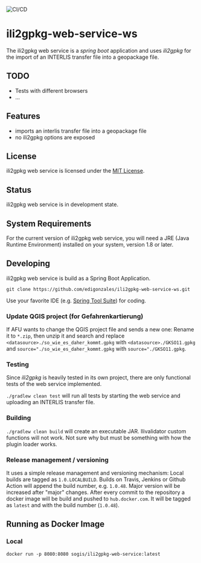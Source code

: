 ![CI/CD](https://github.com/sogis/ili2gpkg-web-service-ws/workflows/CI/CD/badge.svg)

# ili2gpkg-web-service-ws

The ili2gpkg web service is a _spring boot_ application and uses _ili2gpkg_ for the import of an INTERLIS transfer file into a geopackage file.

## TODO
- Tests with different browsers
- ...

## Features

* imports an interlis transfer file into a geopackage file
* no ili2gpkg options are exposed 

## License

ili2gpkg web service is licensed under the [MIT License](LICENSE).

## Status

ili2gpkg web service is in development state.

## System Requirements

For the current version of ili2gpkg web service, you will need a JRE (Java Runtime Environment) installed on your system, version 1.8 or later.

## Developing

ili2gpkg web service is build as a Spring Boot Application.

`git clone https://github.com/edigonzales/ili2gpkg-web-service-ws.git` 

Use your favorite IDE (e.g. [Spring Tool Suite](https://spring.io/tools/sts/all)) for coding.

### Update QGIS project (for Gefahrenkartierung)
If AFU wants to change the QGIS project file and sends a new one: Rename it to `*.zip`, then unzip it and search and replace `<datasource>./so_wie_es_daher_kommt.gpkg` with `<datasource>./GKSO11.gpkg` and `source="./so_wie_es_daher_kommt.gpkg` with `source="./GKSO11.gpkg`. 

### Testing

Since _ili2gpkg_ is heavily tested in its own project, there are only functional tests of the web service implemented.

`./gradlew clean test` will run all tests by starting the web service and uploading an INTERLIS transfer file.

### Building

`./gradlew clean build` will create an executable JAR. Ilivalidator custom functions will not work. Not sure why but must be something with how the plugin loader works. 

### Release management / versioning

It uses a simple release management and versioning mechanism: Local builds are tagged as `1.0.LOCALBUILD`. Builds on Travis, Jenkins or Github Action will append the build number, e.g. `1.0.48`. Major version will be increased after "major" changes. After every commit to the repository a docker image will be build and pushed to `hub.docker.com`. It will be tagged as `latest` and with the build number (`1.0.48`).

## Running as Docker Image 

### Local
```
docker run -p 8080:8080 sogis/ili2gpkg-web-service:latest
```

